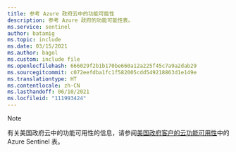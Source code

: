 ```yaml
---
title: 参考 Azure 政府云中的功能可能性
description: 参考 Azure 政府的功能可能性表。
ms.service: sentinel
author: batamig
ms.topic: include
ms.date: 03/15/2021
ms.author: bagol
ms.custom: include file
ms.openlocfilehash: 666029f2b1b170be660a12a225f45c7a9a2dab29
ms.sourcegitcommit: c072eefdba1fc1f582005cdd549218863d1e149e
ms.translationtype: HT
ms.contentlocale: zh-CN
ms.lasthandoff: 06/10/2021
ms.locfileid: "111993424"
---
```

>[!NOTE]
> 有关美国政府云中的功能可用性的信息，请参阅[美国政府客户的云功能可用性](../../security/fundamentals/feature-availability.md)中的 Azure Sentinel 表。